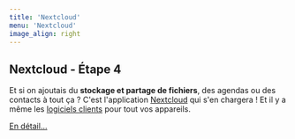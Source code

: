 ```yaml
---
title: 'Nextcloud'
menu: 'Nextcloud'
image_align: right
---
```


## **Nextcloud** - Étape 4

Et si on ajoutais du **stockage et partage de fichiers**, des agendas ou des contacts à tout ça ?  C'est l'application [Nextcloud](https://fr.wikipedia.org/wiki/Nextcloud) qui s'en chargera ! Et il y a même les [logiciels clients](https://nextcloud.com/install/#install-clients) pour tout vos appareils.

[En détail...](/brique/nextcloud_detail?classes=btn,btn-primary,btn-lg)